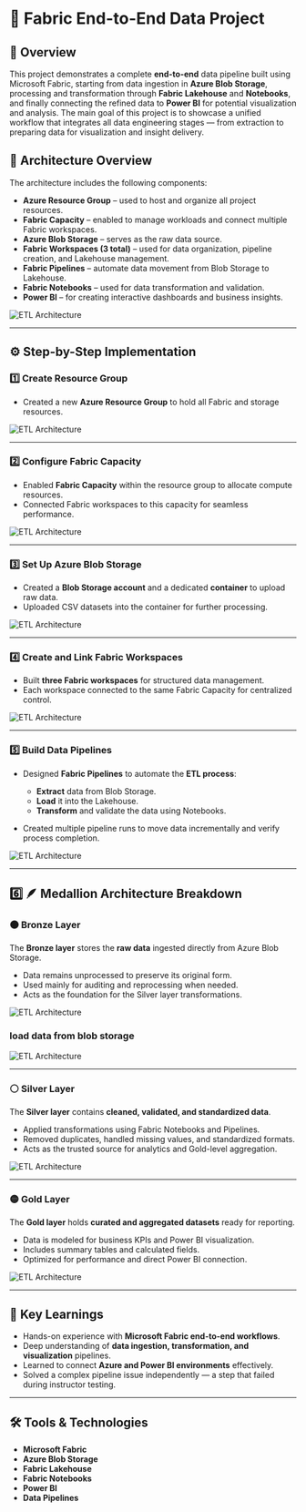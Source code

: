 # 🚀 Fabric End-to-End Data Project

## 📘 Overview
This project demonstrates a complete **end-to-end** data pipeline built using Microsoft Fabric, starting from data ingestion in **Azure Blob Storage**, processing and transformation through **Fabric Lakehouse** and **Notebooks**, and finally connecting the refined data to **Power BI** for potential visualization and analysis.
The main goal of this project is to showcase a unified workflow that integrates all data engineering stages — from extraction to preparing data for visualization and insight delivery.

## 🧩 Architecture Overview
The architecture includes the following components:

- **Azure Resource Group** – used to host and organize all project resources.
- **Fabric Capacity** – enabled to manage workloads and connect multiple Fabric workspaces.
- **Azure Blob Storage** – serves as the raw data source.
- **Fabric Workspaces (3 total)** – used for data organization, pipeline creation, and Lakehouse management.
- **Fabric Pipelines** – automate data movement from Blob Storage to Lakehouse.
- **Fabric Notebooks** – used for data transformation and validation.
- **Power BI** – for creating interactive dashboards and business insights.

![ETL Architecture](Screenshots/pipline.png)

---

## ⚙️ Step-by-Step Implementation

### 1️⃣ Create Resource Group
- Created a new **Azure Resource Group** to hold all Fabric and storage resources.

![ETL Architecture](Screenshots/reasoursegroup.png)

---

### 2️⃣ Configure Fabric Capacity
- Enabled **Fabric Capacity** within the resource group to allocate compute resources.
- Connected Fabric workspaces to this capacity for seamless performance.

![ETL Architecture](Screenshots/fabric.png)

---

### 3️⃣ Set Up Azure Blob Storage
- Created a **Blob Storage account** and a dedicated **container** to upload raw data.
- Uploaded CSV datasets into the container for further processing.

![ETL Architecture](Screenshots/container.png)

---

### 4️⃣ Create and Link Fabric Workspaces
- Built **three Fabric workspaces** for structured data management.
- Each workspace connected to the same Fabric Capacity for centralized control.

![ETL Architecture](Screenshots/warkspase.png)

---

### 5️⃣ Build Data Pipelines
- Designed **Fabric Pipelines** to automate the **ETL process**:
  - **Extract** data from Blob Storage.
  - **Load** it into the Lakehouse.
  - **Transform** and validate the data using Notebooks.

- Created multiple pipeline runs to move data incrementally and verify process completion.

![ETL Architecture](Screenshots/pipeline.png)

---

## 6️⃣ 🪶 Medallion Architecture Breakdown

### 🟤 Bronze Layer
The **Bronze layer** stores the **raw data** ingested directly from Azure Blob Storage.  
- Data remains unprocessed to preserve its original form.  
- Used mainly for auditing and reprocessing when needed.  
- Acts as the foundation for the Silver layer transformations.

![ETL Architecture](Screenshots/Bronze.png)

### load data from blob storage
![ETL Architecture](Screenshots/load-bronze.png)

---

### ⚪ Silver Layer
The **Silver layer** contains **cleaned, validated, and standardized data**.  
- Applied transformations using Fabric Notebooks and Pipelines.  
- Removed duplicates, handled missing values, and standardized formats.  
- Acts as the trusted source for analytics and Gold-level aggregation.

![ETL Architecture](Screenshots/Silver.png)

---

### 🟡 Gold Layer
The **Gold layer** holds **curated and aggregated datasets** ready for reporting.  
- Data is modeled for business KPIs and Power BI visualization.  
- Includes summary tables and calculated fields.  
- Optimized for performance and direct Power BI connection.

![ETL Architecture](Screenshots/Golden.png)

---

## 🧠 Key Learnings
- Hands-on experience with **Microsoft Fabric end-to-end workflows**.
- Deep understanding of **data ingestion, transformation, and visualization** pipelines.
- Learned to connect **Azure and Power BI environments** effectively.
- Solved a complex pipeline issue independently — a step that failed during instructor testing.

---

## 🛠️ Tools & Technologies
- **Microsoft Fabric**
- **Azure Blob Storage**
- **Fabric Lakehouse**
- **Fabric Notebooks**
- **Power BI**
- **Data Pipelines**
